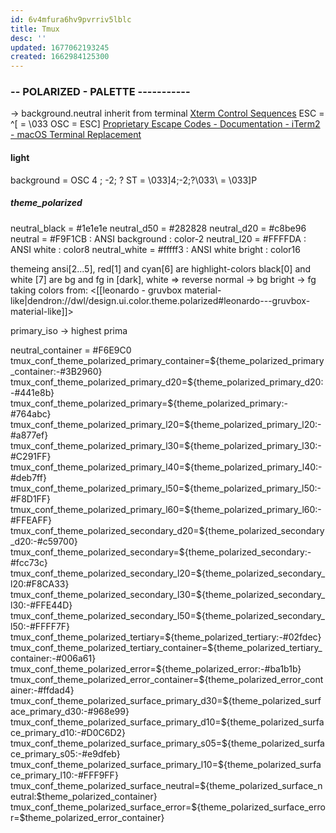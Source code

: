 ```yaml
---
id: 6v4mfura6hv9pvrriv5lblc
title: Tmux
desc: ''
updated: 1677062193245
created: 1662984125300
---
```


### -- POLARIZED - PALETTE -----------
-> background.neutral inherit from terminal
[Xterm Control Sequences](https://www.xfree86.org/current/ctlseqs.html)
ESC = ^[ = \033
OSC = ESC]
[Proprietary Escape Codes - Documentation - iTerm2 - macOS Terminal Replacement](https://iterm2.com/documentation-escape-codes.html)

#### light
background = OSC 4 ; -2; ? ST = \033]4;-2;?\033\\ = \033]P

##### theme_polarized
neutral_black = #1e1e1e
neutral_d50 = #282828
neutral_d20 = #c8be96
neutral = #F9F1CB : ANSI background : color-2
neutral_l20 = #FFFFDA : ANSI white : color8
neutral_white = #fffff3 : ANSI white bright : color16

themeing
  ansi[2...5], red[1] and cyan[6] are highlight-colors
  black[0] and white [7] are bg and fg in [dark], white => reverse
  normal -> bg
  bright -> fg
  taking colors from: <[[leonardo - gruvbox material-like|dendron://dwl/design.ui.color.theme.polarized#leonardo---gruvbox-material-like]]>

primary_iso -> highest prima

neutral_container = #F6E9C0
tmux_conf_theme_polarized_primary_container=${theme_polarized_primary_container:-#3B2960}
tmux_conf_theme_polarized_primary_d20=${theme_polarized_primary_d20:-#441e8b}
tmux_conf_theme_polarized_primary=${theme_polarized_primary:-#764abc}
tmux_conf_theme_polarized_primary_l20=${theme_polarized_primary_l20:-#a877ef}
tmux_conf_theme_polarized_primary_l30=${theme_polarized_primary_l30:-#C291FF}
tmux_conf_theme_polarized_primary_l40=${theme_polarized_primary_l40:-#deb7ff}
tmux_conf_theme_polarized_primary_l50=${theme_polarized_primary_l50:-#F8D1FF}
tmux_conf_theme_polarized_primary_l60=${theme_polarized_primary_l60:-#FFEAFF}
tmux_conf_theme_polarized_secondary_d20=${theme_polarized_secondary_d20:-#c59700}
tmux_conf_theme_polarized_secondary=${theme_polarized_secondary:-#fcc73c}
tmux_conf_theme_polarized_secondary_l20=${theme_polarized_secondary_l20:#F8CA33}
tmux_conf_theme_polarized_secondary_l30=${theme_polarized_secondary_l30:-#FFE44D}
tmux_conf_theme_polarized_secondary_l50=${theme_polarized_secondary_l50:-#FFFF7F}
tmux_conf_theme_polarized_tertiary=${theme_polarized_tertiary:-#02fdec}
tmux_conf_theme_polarized_tertiary_container=${theme_polarized_tertiary_container:-#006a61}
tmux_conf_theme_polarized_error=${theme_polarized_error:-#ba1b1b}
tmux_conf_theme_polarized_error_container=${theme_polarized_error_container:-#ffdad4}
tmux_conf_theme_polarized_surface_primary_d30=${theme_polarized_surface_primary_d30:-#968e99}
tmux_conf_theme_polarized_surface_primary_d10=${theme_polarized_surface_primary_d10:-#D0C6D2}
tmux_conf_theme_polarized_surface_primary_s05=${theme_polarized_surface_primary_s05:-#e9dfeb}
tmux_conf_theme_polarized_surface_primary_l10=${theme_polarized_surface_primary_l10:-#FFF9FF}
tmux_conf_theme_polarized_surface_neutral=${theme_polarized_surface_neutral:$theme_polarized_container}
tmux_conf_theme_polarized_surface_error=${theme_polarized_surface_error=$theme_polarized_error_container}